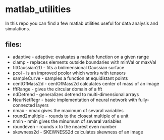 # matlab_utilities

In this repo you can find a few matlab utilities useful for data analysis and simulations.

 ## files:
   - adaptive      - adaptive: evaluates a matlab function on a given range
   - clamp         - replaces elements outside boundaries with minVal or maxVal
   - fitGaussian2D - fits a bidimensional Gaussian surface
   - pcol          - is an improved pcolor which works with tensors
   - sampleCurve   - samples a function at equidistant points
   - centOfMass2d   - centOfMass2d calculates center of mass of an image
   - fftRange       - gives the circular domain of a fft
   - ndDetrend      - generalizes detrend to multi-dimensional arrays
   - NeurNetRegr    - basic implementation of neural network with fully-connected layers
   - nmax           - nmax gives the maximum of sevaral variables
   - round2multiple - rounds to the closest multiple of a unit
   - nmin           - nmin gives the minumum of sevaral variables
   - roundeven      - rounds x to the nearest even number
   - skewness2d     - SKEWNESS2d calculates skewness of an image
